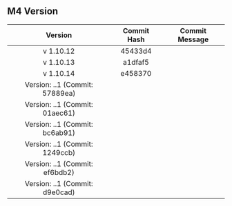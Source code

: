 ## M4 Version

|            Version             | Commit Hash | Commit Message |
| :----------------------------: | :---------: | :------------: |
|           v 1.10.12            |   45433d4   |
|           v 1.10.13            |   a1dfaf5   |
|           v 1.10.14            |   e458370   |
| Version: ..1 (Commit: 57889ea) |
| Version: ..1 (Commit: 01aec61) |
| Version: ..1 (Commit: bc6ab91) |
| Version: ..1 (Commit: 1249ccb) |
| Version: ..1 (Commit: ef6bdb2) |
| Version: ..1 (Commit: d9e0cad) |
